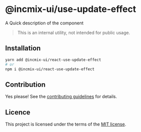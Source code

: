# @incmix-ui/use-update-effect

A Quick description of the component

> This is an internal utility, not intended for public usage.

## Installation

```sh
yarn add @incmix-ui/react-use-update-effect
# or
npm i @incmix-ui/react-use-update-effect
```

## Contribution

Yes please! See the
[contributing guidelines](https://github.com/incmix-ui/incmix-ui/blob/master/CONTRIBUTING.md)
for details.

## Licence

This project is licensed under the terms of the
[MIT license](https://github.com/incmix-ui/incmix-ui/blob/master/LICENSE).
